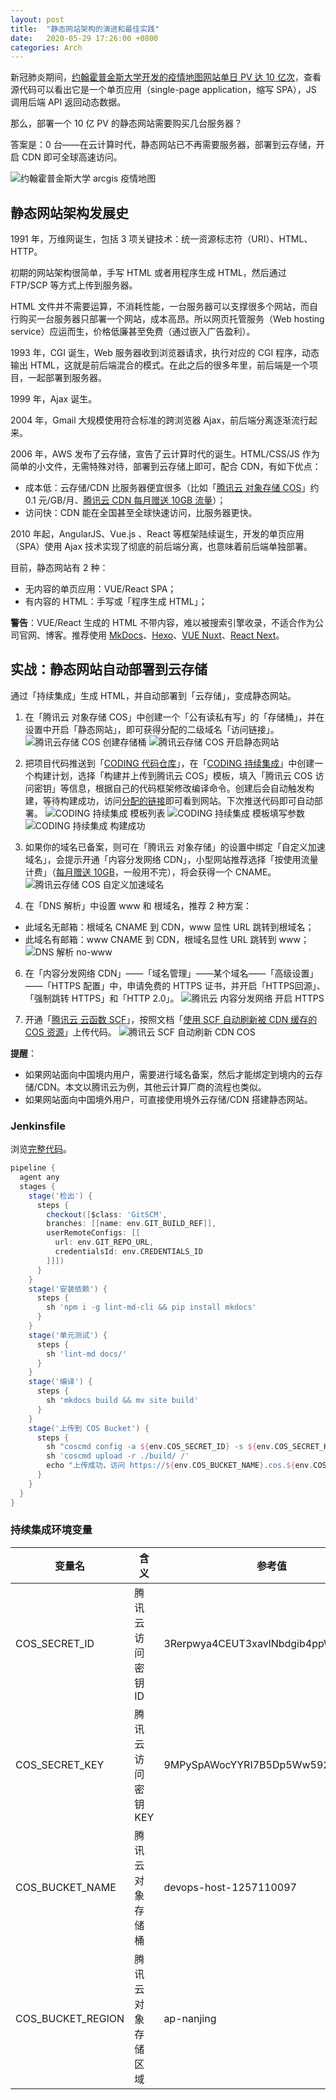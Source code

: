 ```yaml
---
layout: post
title:  "静态网站架构的演进和最佳实践"
date:   2020-05-29 17:26:00 +0800
categories: Arch
---
```


新冠肺炎期间，[约翰霍普金斯大学开发的疫情地图网站单日 PV 达 10 亿次](https://xw.qq.com/cmsid/20200415A0G9BM00)，查看源代码可以看出它是一个单页应用（single-page application，缩写 SPA），JS 调用后端 API 返回动态数据。

那么，部署一个 10 亿 PV 的静态网站需要购买几台服务器？

答案是：0 台——在云计算时代，静态网站已不再需要服务器，部署到云存储，开启 CDN 即可全球高速访问。

![约翰霍普金斯大学 arcgis 疫情地图](https://user-images.githubusercontent.com/4971414/83229629-e703db00-a1ba-11ea-8a56-60990eed2739.png)

## 静态网站架构发展史

1991 年，万维网诞生，包括 3 项关键技术：统一资源标志符（URI）、HTML、HTTP。

初期的网站架构很简单，手写 HTML 或者用程序生成 HTML，然后通过 FTP/SCP 等方式上传到服务器。

HTML 文件并不需要运算，不消耗性能，一台服务器可以支撑很多个网站，而自行购买一台服务器只部署一个网站，成本高昂。所以网页托管服务（Web hosting service）应运而生，价格低廉甚至免费（通过嵌入广告盈利）。

1993 年，CGI 诞生，Web 服务器收到浏览器请求，执行对应的 CGI 程序，动态输出 HTML，这就是前后端混合的模式。在此之后的很多年里，前后端是一个项目，一起部署到服务器。

1999 年，Ajax 诞生。

2004 年，Gmail 大规模使用符合标准的跨浏览器 Ajax，前后端分离逐渐流行起来。

2006 年，AWS 发布了云存储，宣告了云计算时代的诞生。HTML/CSS/JS 作为简单的小文件，无需特殊对待，部署到云存储上即可，配合 CDN，有如下优点：

- 成本低：云存储/CDN 比服务器便宜很多（比如「[腾讯云 对象存储 COS](https://url.cn/53ljQjJ)」约 0.1 元/GB/月、[腾讯云 CDN 每月赠送 10GB 流量](https://buy.cloud.tencent.com/price/cdn)）；
- 访问快：CDN 能在全国甚至全球快速访问，比服务器更快。

2010 年起，AngularJS、Vue.js 、React 等框架陆续诞生，开发的单页应用（SPA）使用 Ajax 技术实现了彻底的前后端分离，也意味着前后端单独部署。

目前，静态网站有 2 种：

- 无内容的单页应用：VUE/React SPA；
- 有内容的 HTML：手写或「程序生成 HTML」；

**警告**：VUE/React 生成的 HTML 不带内容，难以被搜索引擎收录，不适合作为公司官网、博客。推荐使用 [MkDocs](https://www.mkdocs.org/)、[Hexo](https://hexo.io/zh-cn/)、[VUE Nuxt](https://zh.nuxtjs.org/)、[React Next](https://nextjs.org/)。

## 实战：静态网站自动部署到云存储

通过「持续集成」生成 HTML，并自动部署到「云存储」，变成静态网站。

1. 在「腾讯云 对象存储 COS」中创建一个「公有读私有写」的「存储桶」，并在设置中开启「静态网站」，即可获得分配的二级域名「访问链接」。
![腾讯云存储 COS 创建存储桶](https://user-images.githubusercontent.com/4971414/83237611-c2623000-a1c7-11ea-9ab4-67c8c33587bc.png)
![腾讯云存储 COS 开启静态网站](https://user-images.githubusercontent.com/4971414/83237837-1c62f580-a1c8-11ea-8750-1a50d85a8dab.png)

2. 把项目代码推送到「[CODING 代码仓库](https://coding.net/products/repo?cps_source=PIevZ6Jr)」，在「[CODING 持续集成](https://coding.net/products/ci?cps_source=PIevZ6Jr)」中创建一个构建计划，选择「构建并上传到腾讯云 COS」模板，填入「腾讯云 COS 访问密钥」等信息，根据自己的代码框架修改编译命令。创建后会自动触发构建，等待构建成功，访问[分配的链接](https://devops-host-1257110097.cos.ap-nanjing.myqcloud.com/index.html)即可看到网站。下次推送代码即可自动部署。
![CODING 持续集成 模板列表](https://user-images.githubusercontent.com/4971414/83238886-a8c1e800-a1c9-11ea-82ab-aab4d702f7b7.png)
![CODING 持续集成 模板填写参数](https://user-images.githubusercontent.com/4971414/83239641-d0fe1680-a1ca-11ea-8b4f-cf9b025de135.png)
![CODING 持续集成 构建成功](https://user-images.githubusercontent.com/4971414/83240752-69e16180-a1cc-11ea-9d45-7bfa6a107d7e.png)

4. 如果你的域名已备案，则可在「腾讯云 对象存储」的设置中绑定「自定义加速域名」，会提示开通「内容分发网络 CDN」，小型网站推荐选择「按使用流量计费」（[每月赠送 10GB](https://buy.cloud.tencent.com/price/cdn)，一般用不完），将会获得一个 CNAME。
![腾讯云存储 COS 自定义加速域名](https://user-images.githubusercontent.com/4971414/83241781-e88ace80-a1cd-11ea-9e75-387c368f32b9.png)

5. 在「DNS 解析」中设置 www 和 根域名，推荐 2 种方案：
  - 此域名无邮箱：根域名 CNAME 到 CDN，www 显性 URL 跳转到根域名；
  - 此域名有邮箱：www CNAME 到 CDN，根域名显性 URL 跳转到 www；
![DNS 解析 no-www](https://user-images.githubusercontent.com/4971414/83242946-c8f4a580-a1cf-11ea-92bd-644c762b0059.png)

6. 在「内容分发网络 CDN」——「域名管理」——某个域名——「高级设置」——「HTTPS 配置」中，申请免费的 HTTPS 证书，并开启「HTTPS回源」、「强制跳转 HTTPS」和「HTTP 2.0」。
![腾讯云 内容分发网络 开启 HTTPS](https://help-assets.codehub.cn/enterprise/20200227181247.png)

7. 开通「[腾讯云 云函数 SCF](https://url.cn/5pbRzdO)」，按照文档「[使用 SCF 自动刷新被 CDN 缓存的 COS 资源](https://cloud.tencent.com/document/product/436/30434)」上传代码。
![腾讯云 SCF 自动刷新 CDN COS](https://help-assets.codehub.cn/enterprise/20200306134243.png)

**提醒**：

- 如果网站面向中国境内用户，需要进行域名备案，然后才能绑定到境内的云存储/CDN。本文以腾讯云为例，其他云计算厂商的流程也类似。
- 如果网站面向中国境外用户，可直接使用境外云存储/CDN 搭建静态网站。

### Jenkinsfile

浏览[完整代码](https://coding-public.coding.net/p/html-cos-demo/d/html-cos-demo/git)。

```groovy
pipeline {
  agent any
  stages {
    stage('检出') {
      steps {
        checkout([$class: 'GitSCM',
        branches: [[name: env.GIT_BUILD_REF]],
        userRemoteConfigs: [[
          url: env.GIT_REPO_URL,
          credentialsId: env.CREDENTIALS_ID
        ]]])
      }
    }
    stage('安装依赖') {
      steps {
        sh 'npm i -g lint-md-cli && pip install mkdocs'
      }
    }
    stage('单元测试') {
      steps {
        sh 'lint-md docs/'
      }
    }
    stage('编译') {
      steps {
        sh 'mkdocs build && mv site build'
      }
    }
    stage('上传到 COS Bucket') {
      steps {
        sh "coscmd config -a ${env.COS_SECRET_ID} -s ${env.COS_SECRET_KEY} -b ${env.COS_BUCKET_NAME} -r ${env.COS_BUCKET_REGION}"
        sh 'coscmd upload -r ./build/ /'
        echo "上传成功，访问 https://${env.COS_BUCKET_NAME}.cos.${env.COS_BUCKET_REGION}.myqcloud.com/index.html 预览效果"
      }
    }
  }
}
```

### 持续集成环境变量

变量名              | 含义             | 参考值
-------------------|------------------|---------
COS_SECRET_ID  | 腾讯云访问密钥 ID  | 3Rerpwya4CEUT3xavlNbdgib4ppWv3I69Hxa
COS_SECRET_KEY | 腾讯云访问密钥 KEY | 9MPySpAWocYYRI7B5Dp5Ww592HXs4u4Q
COS_BUCKET_NAME | 腾讯云对象存储桶   | devops-host-1257110097
COS_BUCKET_REGION | 腾讯云对象存储区域  | ap-nanjing
